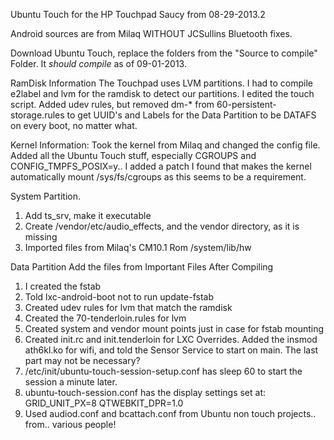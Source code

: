 Ubuntu Touch for the HP Touchpad
Saucy from 08-29-2013.2

Android sources are from Milaq WITHOUT JCSullins Bluetooth fixes.

Download Ubuntu Touch, replace the folders from the "Source to compile" Folder.
It *should compile* as of 09-01-2013.

RamDisk Information
The Touchpad uses LVM partitions. I had to compile e2label and lvm for the ramdisk to detect our partitions. I edited the touch script. Added udev rules, but removed dm-* from 60-persistent-storage.rules to get UUID's and Labels for the Data Partition to be DATAFS on every boot, no matter what.

Kernel Information:
Took the kernel from Milaq and changed the config file. Added all the Ubuntu Touch stuff, especially CGROUPS and CONFIG_TMPFS_POSIX=y.. I added a patch I found that makes the kernel automatically mount /sys/fs/cgroups as this seems to be a requirement.

System Partition.
1. Add ts_srv, make it executable
2. Create /vendor/etc/audio_effects, and the vendor directory, as it is missing
3. Imported files from Milaq's CM10.1 Rom /system/lib/hw

Data Partition
Add the files from Important Files After Compiling
1. I created the fstab
2. Told lxc-android-boot not to run update-fstab
3. Created udev rules for lvm that match the ramdisk
4. Created the 70-tenderloin.rules for lvm
5. Created system and vendor mount points just in case for fstab mounting
6. Created init.rc and init.tenderloin for LXC Overrides. Added the insmod ath6kl.ko for wifi, and told the Sensor Service to start on main. The last part may not be necessary?
7. /etc/init/ubuntu-touch-session-setup.conf has sleep 60 to start the session a minute later.
8. ubuntu-touch-session.conf has the display settings set at:
  GRID_UNIT_PX=8
  QTWEBKIT_DPR=1.0
9. Used audiod.conf and bcattach.conf from Ubuntu non touch projects.. from.. various people!
